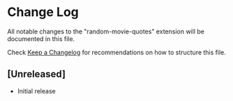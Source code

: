 # Change Log

All notable changes to the "random-movie-quotes" extension will be documented in this file.

Check [Keep a Changelog](http://keepachangelog.com/) for recommendations on how to structure this file.

## [Unreleased]

- Initial release